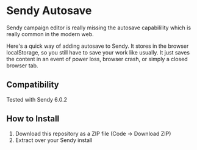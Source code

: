 # Sendy Autosave

Sendy campaign editor is really missing the autosave capabilility which is really common in the modern web.

Here's a quick way of adding autosave to Sendy. It stores in the browser localStorage, so you still have to save your work like usually. It just saves the content in an event of power loss, browser crash, or simply a closed browser tab.

## Compatibility 

Tested with Sendy 6.0.2

## How to Install

1. Download this repository as a ZIP file (Code -> Download ZIP)
1. Extract over your Sendy install